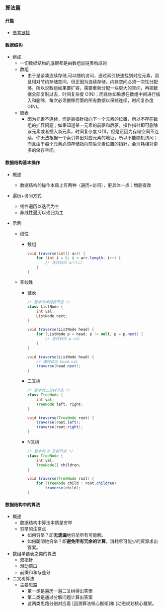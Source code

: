 ### 算法篇

#### 开篇

+ <a href="https://labuladong.github.io/algo/1/2/">参考链接</a>

#### 数据结构

+ 组成
  + 一切数据结构的底层都是由数组加链表构成的
  + 数组
    + 由于是紧凑连续存储,可以随机访问，通过索引快速找到对应元素，而且相对节约存储空间。但正因为连续存储，内存空间必须一次性分配够，所以说数组如果要扩容，需要重新分配一块更大的空间，再把数据全部复制过去，时间复杂度 O(N)；而且你如果想在数组中间进行插入和删除，每次必须搬移后面的所有数据以保持连续，时间复杂度 O(N)。
  + 链表
    + 因为元素不连续，而是靠指针指向下一个元素的位置，所以不存在数组的扩容问题；如果知道某一元素的前驱和后驱，操作指针即可删除该元素或者插入新元素，时间复杂度 O(1)。但是正因为存储空间不连续，你无法根据一个索引算出对应元素的地址，所以不能随机访问；而且由于每个元素必须存储指向前后元素位置的指针，会消耗相对更多的储存空间。

#### 数据结构基本操作

+ 概述

  + 数据结构的操作本质上有两种（遍历+访问），更具体一点：增删查改

+ 遍历+访问方式

  + 线性遍历以迭代为主
  + 非线性遍历以递归为主

+ 示例

  + 线性

    + 数组

      ```java
      void traverse(int[] arr) {
          for (int i = 0; i < arr.length; i++) {
              // 迭代访问 arr[i]
          }
      }
      ```

  + 非线性

    + 链表

      ```java
      /* 基本的单链表节点 */
      class ListNode {
          int val;
          ListNode next;
      }
      
      void traverse(ListNode head) {
          for (ListNode p = head; p != null; p = p.next) {
              // 迭代访问 p.val
          }
      }
      
      void traverse(ListNode head) {
          // 递归访问 head.val
          traverse(head.next);
      }
      ```

    + 二叉树

      ```java
      /* 基本的二叉树节点 */
      class TreeNode {
          int val;
          TreeNode left, right;
      }
      
      void traverse(TreeNode root) {
          traverse(root.left);
          traverse(root.right);
      }
      ```

    + N叉树

      ```java
      /* 基本的 N 叉树节点 */
      class TreeNode {
          int val;
          TreeNode[] children;
      }
      
      void traverse(TreeNode root) {
          for (TreeNode child : root.children)
              traverse(child);
      }
      ```

#### 数据结构中的算法

+ 概述
  + 数据结构中算法本质是穷举
  + 穷举的注意点
    + 如何穷举？即**无遗漏**地穷举所有可能解。
    + 如何聪明地穷举？即**避免所有冗余的计算**，消耗尽可能少的资源求出答案。
+ 数组单链表之类的算法
  + 双指针
  + 滑动窗口
  + 前缀和和与差分
+ 二叉树算法
  + 主要思路
    + 第一类是遍历一遍二叉树得出答案
    + 第二类是通过分解问题计算出答案
    + 这两类思路分别对应着 [回溯算法核心框架]和 [动态规划核心框架。

